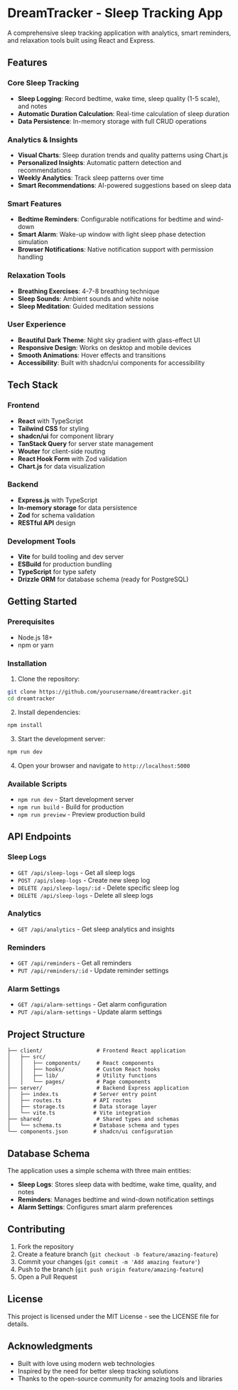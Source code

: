 # DreamTracker - Sleep Tracking App

A comprehensive sleep tracking application with analytics, smart reminders, and relaxation tools built using React and Express.

## Features

### Core Sleep Tracking
- **Sleep Logging**: Record bedtime, wake time, sleep quality (1-5 scale), and notes
- **Automatic Duration Calculation**: Real-time calculation of sleep duration
- **Data Persistence**: In-memory storage with full CRUD operations

### Analytics & Insights
- **Visual Charts**: Sleep duration trends and quality patterns using Chart.js
- **Personalized Insights**: Automatic pattern detection and recommendations
- **Weekly Analytics**: Track sleep patterns over time
- **Smart Recommendations**: AI-powered suggestions based on sleep data

### Smart Features
- **Bedtime Reminders**: Configurable notifications for bedtime and wind-down
- **Smart Alarm**: Wake-up window with light sleep phase detection simulation
- **Browser Notifications**: Native notification support with permission handling

### Relaxation Tools
- **Breathing Exercises**: 4-7-8 breathing technique 
- **Sleep Sounds**: Ambient sounds and white noise
- **Sleep Meditation**: Guided meditation sessions

### User Experience
- **Beautiful Dark Theme**: Night sky gradient with glass-effect UI
- **Responsive Design**: Works on desktop and mobile devices
- **Smooth Animations**: Hover effects and transitions
- **Accessibility**: Built with shadcn/ui components for accessibility

## Tech Stack

### Frontend
- **React** with TypeScript
- **Tailwind CSS** for styling
- **shadcn/ui** for component library
- **TanStack Query** for server state management
- **Wouter** for client-side routing
- **React Hook Form** with Zod validation
- **Chart.js** for data visualization

### Backend
- **Express.js** with TypeScript
- **In-memory storage** for data persistence
- **Zod** for schema validation
- **RESTful API** design

### Development Tools
- **Vite** for build tooling and dev server
- **ESBuild** for production bundling
- **TypeScript** for type safety
- **Drizzle ORM** for database schema (ready for PostgreSQL)

## Getting Started

### Prerequisites
- Node.js 18+ 
- npm or yarn

### Installation

1. Clone the repository:
```bash
git clone https://github.com/yourusername/dreamtracker.git
cd dreamtracker
```

2. Install dependencies:
```bash
npm install
```

3. Start the development server:
```bash
npm run dev
```

4. Open your browser and navigate to `http://localhost:5000`

### Available Scripts

- `npm run dev` - Start development server
- `npm run build` - Build for production
- `npm run preview` - Preview production build

## API Endpoints

### Sleep Logs
- `GET /api/sleep-logs` - Get all sleep logs
- `POST /api/sleep-logs` - Create new sleep log
- `DELETE /api/sleep-logs/:id` - Delete specific sleep log
- `DELETE /api/sleep-logs` - Delete all sleep logs

### Analytics
- `GET /api/analytics` - Get sleep analytics and insights

### Reminders
- `GET /api/reminders` - Get all reminders
- `PUT /api/reminders/:id` - Update reminder settings

### Alarm Settings
- `GET /api/alarm-settings` - Get alarm configuration
- `PUT /api/alarm-settings` - Update alarm settings

## Project Structure

```
├── client/                 # Frontend React application
│   ├── src/
│   │   ├── components/     # React components
│   │   ├── hooks/          # Custom React hooks
│   │   ├── lib/            # Utility functions
│   │   └── pages/          # Page components
├── server/                 # Backend Express application
│   ├── index.ts           # Server entry point
│   ├── routes.ts          # API routes
│   ├── storage.ts         # Data storage layer
│   └── vite.ts            # Vite integration
├── shared/                 # Shared types and schemas
│   └── schema.ts          # Database schema and types
└── components.json        # shadcn/ui configuration
```

## Database Schema

The application uses a simple schema with three main entities:

- **Sleep Logs**: Stores sleep data with bedtime, wake time, quality, and notes
- **Reminders**: Manages bedtime and wind-down notification settings
- **Alarm Settings**: Configures smart alarm preferences

## Contributing

1. Fork the repository
2. Create a feature branch (`git checkout -b feature/amazing-feature`)
3. Commit your changes (`git commit -m 'Add amazing feature'`)
4. Push to the branch (`git push origin feature/amazing-feature`)
5. Open a Pull Request

## License

This project is licensed under the MIT License - see the LICENSE file for details.

## Acknowledgments

- Built with love using modern web technologies
- Inspired by the need for better sleep tracking solutions
- Thanks to the open-source community for amazing tools and libraries